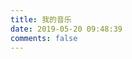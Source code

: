 ```yaml
---
title: 我的音乐
date: 2019-05-20 09:48:39
comments: false
---
```


<div class="aplayer" data-id="4875075" data-server="netease" data-type="song" data-mode="single"></div>
<div class="aplayer" data-id="5500070" data-server="netease" data-type="song" data-mode="single"></div>
<div class="aplayer" data-id="247498" data-server="netease" data-type="song" data-mode="single"></div>
<div class="aplayer" data-id="4876080" data-server="netease" data-type="song" data-mode="single"></div>
<div class="aplayer" data-id="455556558" data-server="netease" data-type="song" data-mode="single"></div>
<div class="aplayer" data-id="25706282" data-server="netease" data-type="song" data-mode="single"></div>
<div class="aplayer" data-id="33705768" data-server="netease" data-type="song" data-mode="single"></div>
<div class="aplayer" data-id="526668900" data-server="netease" data-type="song" data-mode="single"></div>
<div class="aplayer" data-id="38592976" data-server="netease" data-type="song" data-mode="single"></div>

